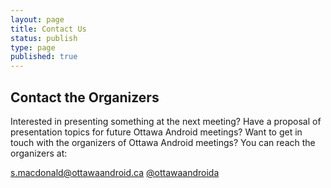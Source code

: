 ```yaml
---
layout: page
title: Contact Us
status: publish
type: page
published: true
---
```

<h2>Contact the Organizers</h2>
Interested in presenting something at the next meeting? Have a proposal of presentation topics for future Ottawa Android meetings? Want to get in touch with the organizers of Ottawa Android meetings? You can reach the organizers at:

<a title="s.macdonald@ottawaandroid.ca" href="mailto:s.macdonald@ottawaandroid.ca">s.macdonald@ottawaandroid.ca</a>
<a title="@ottawaandroid" href="http://twitter.com/ottawaandroid">@ottawaandroida</a>

&nbsp;

&nbsp;

&nbsp;
